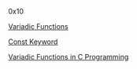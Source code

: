0x10

[Variadic Functions](https://www.gnu.org/software/libc/manual/html_node/Variadic-Functions.html)

[Const Keyword](https://www.youtube.com/watch?v=1W4oyuOdXv8)

[Variadic Functions in C Programming](https://www.youtube.com/watch?feature=shared&v=Lh7xydr8zzU)
